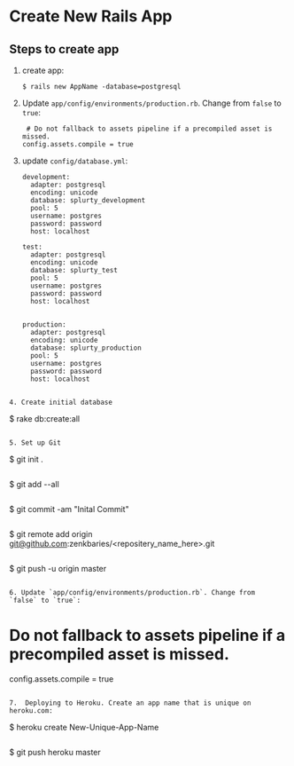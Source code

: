 # Create New Rails App

## Steps to create app

1.	create app:

	```				
	$ rails new AppName -database=postgresql
	```

2. Update `app/config/environments/production.rb`. Change from 	`false` to `true`:

	  ```
	   # Do not fallback to assets pipeline if a precompiled asset is missed.
	  config.assets.compile = true
	  ```
	
3. update `config/database.yml`:

	```
	development:
	  adapter: postgresql
	  encoding: unicode
	  database: splurty_development
	  pool: 5
	  username: postgres
	  password: password
	  host: localhost

	test:
	  adapter: postgresql
	  encoding: unicode
	  database: splurty_test
	  pool: 5
	  username: postgres
	  password: password
	  host: localhost


	production:
	  adapter: postgresql
	  encoding: unicode
	  database: splurty_production
	  pool: 5
	  username: postgres
	  password: password
	  host: localhost
  ```

4. Create initial database

  ```
  $ rake db:create:all
  ```

5. Set up Git

  ```
  $ git init .
  ```

  ```
  $ git add --all
  ```

  ```
  $ git commit -am "Inital Commit"
  ```

  ```
  $ git remote add origin git@github.com:zenkbaries/<repositery_name_here>.git
  ```

  ```
  $ git push -u origin master
  ```

6. Update `app/config/environments/production.rb`. Change from 	`false` to `true`:

  ```
   # Do not fallback to assets pipeline if a precompiled asset is missed.
  config.assets.compile = true
  ```

7.	Deploying to Heroku. Create an app name that is unique on heroku.com:

  ```
  $ heroku create New-Unique-App-Name
  ```

  ```
  $ git push heroku master
  ```

